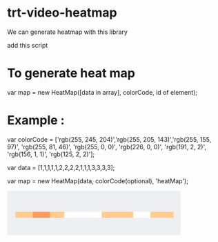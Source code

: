 # trt-video-heatmap
We can generate heatmap with this library

add this script 
<script type="text/javascript" src="heatMap.js"></script>

# To generate heat map

var map = new HeatMap([data in array], colorCode, id of element);

# Example : 

<div id="heatMap"></div>

var colorCode = ['rgb(255, 245, 204)','rgb(255, 205, 143)','rgb(255, 155, 97)', 'rgb(255, 81, 46)',
	                        'rgb(255, 0, 0)', 'rgb(226, 0, 0)', 'rgb(191, 2, 2)', 'rgb(156, 1, 1)',
	                        'rgb(125, 2, 2)'];

var data = [1,1,1,1,1,2,2,2,2,1,1,1,3,3,3,3];

var map = new HeatMap(data, colorCode(optional), 'heatMap');

![Screenshot](video.png)
